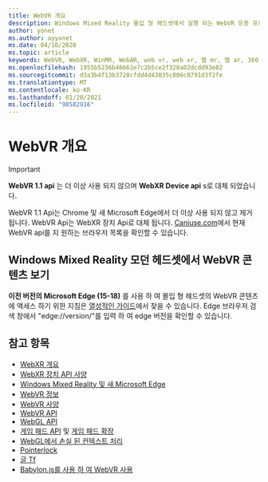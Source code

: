 ```yaml
---
title: WebVR 개요
description: Windows Mixed Reality 몰입 형 헤드셋에서 실행 되는 WebVR 응용 프로그램을 사용 하 고 개발 하는 기본 사항을 알아봅니다.
author: yonet
ms.author: ayyonet
ms.date: 04/10/2020
ms.topic: article
keywords: WebVR, WebXR, WinMR, WebAR, web vr, web xr, 웹 mr, 웹 ar, 360, 360 비디오, 360 비디오, 360 photo, 360 사진, 360 콘텐츠, 몰입 형 웹, immersiveweb, IW
ms.openlocfilehash: 1955b5236b46661e7c2b5ce2f328a02dcdd93e82
ms.sourcegitcommit: d3a3b4f13b3728cfdd4d43035c806c0791d3f2fe
ms.translationtype: MT
ms.contentlocale: ko-KR
ms.lasthandoff: 01/20/2021
ms.locfileid: "98582916"
---
```

# <a name="webvr-overview"></a>WebVR 개요

> [!IMPORTANT]
> **WebVR 1.1 api** 는 더 이상 사용 되지 않으며 **WebXR Device api** s로 대체 되었습니다.

WebVR 1.1 Api는 Chrome 및 새 Microsoft Edge에서 더 이상 사용 되지 않고 제거 됩니다. WebVR Api는 WebXR 장치 Api로 대체 됩니다. [Caniuse.com](https://caniuse.com/#search=webvr)에서 현재 WebVR api를 지 원하는 브라우저 목록을 확인할 수 있습니다.

## <a name="viewing-webvr-content-in-windows-mixed-reality-immersive-headsets"></a>Windows Mixed Reality 모던 헤드셋에서 WebVR 콘텐츠 보기

**이전 버전의 Microsoft Edge (15-18)** 를 사용 하 여 몰입 형 헤드셋의 WebVR 콘텐츠에 액세스 하기 위한 지침은 [열성적인 가이드](/windows/mixed-reality/enthusiast-guide/webvr)에서 찾을 수 있습니다. Edge 브라우저 검색 창에서 "edge://version/"를 입력 하 여 edge 버전을 확인할 수 있습니다.

## <a name="see-also"></a>참고 항목

* [WebXR 개요](webxr-overview.md)
* [WebXR 장치 API 사양](https://immersive-web.github.io/webxr/)
* [Windows Mixed Reality 및 새 Microsoft Edge](/windows/mixed-reality/new-microsoft-edge)
* [WebVR 정보](https://webvr.info)
* [WebVR 사양](https://w3c.github.io/webvr/)
* [WebVR API](/previous-versions//mt806281(v=vs.85))
* [WebGL API](/previous-versions/windows/internet-explorer/ie-developer/dev-guides/bg182648(v=vs.85))
* [게임 패드 API](https://msdn.microsoft.com/library/dn743630(v=vs.85).aspx) 및 [게임 패드 확장](https://w3c.github.io/gamepad/extensions.html)
* [WebGL에서 손실 된 컨텍스트 처리](https://www.khronos.org/webgl/wiki/HandlingContextLost)
* [Pointerlock](https://www.w3.org/TR/pointerlock/)
* [글 Tf](https://www.khronos.org/gltf)
* [Babylon.js를 사용 하 여 WebVR 사용](/windows/uwp/get-started/adding-webvr-to-a-babylonjs-game)